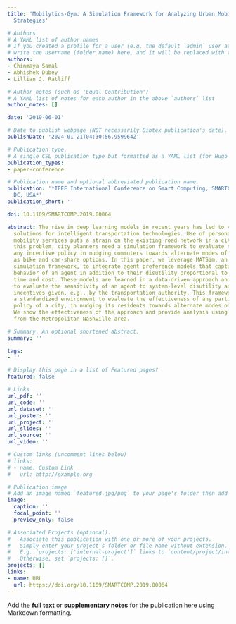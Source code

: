 ```yaml
---
title: 'Mobilytics-Gym: A Simulation Framework for Analyzing Urban Mobility Decision
  Strategies'

# Authors
# A YAML list of author names
# If you created a profile for a user (e.g. the default `admin` user at `content/authors/admin/`), 
# write the username (folder name) here, and it will be replaced with their full name and linked to their profile.
authors:
- Chinmaya Samal
- Abhishek Dubey
- Lillian J. Ratliff

# Author notes (such as 'Equal Contribution')
# A YAML list of notes for each author in the above `authors` list
author_notes: []

date: '2019-06-01'

# Date to publish webpage (NOT necessarily Bibtex publication's date).
publishDate: '2024-01-21T04:30:56.959964Z'

# Publication type.
# A single CSL publication type but formatted as a YAML list (for Hugo requirements).
publication_types:
- paper-conference

# Publication name and optional abbreviated publication name.
publication: '*IEEE International Conference on Smart Computing, SMARTCOMP 2019, Washington,
  DC, USA*'
publication_short: ''

doi: 10.1109/SMARTCOMP.2019.00064

abstract: The rise in deep learning models in recent years has led to various innovative
  solutions for intelligent transportation technologies. Use of personal and on-demand
  mobility services puts a strain on the existing road network in a city. To mitigate
  this problem, city planners need a simulation framework to evaluate the effect of
  any incentive policy in nudging commuters towards alternate modes of travel, such
  as bike and car-share options. In this paper, we leverage MATSim, an agent-based
  simulation framework, to integrate agent preference models that capture the altruistic
  behavior of an agent in addition to their disutility proportional to the travel
  time and cost. These models are learned in a data-driven approach and can be used
  to evaluate the sensitivity of an agent to system-level disutility and monetary
  incentives given, e.g., by the transportation authority. This framework provides
  a standardized environment to evaluate the effectiveness of any particular incentive
  policy of a city, in nudging its residents towards alternate modes of transportation.
  We show the effectiveness of the approach and provide analysis using a case study
  from the Metropolitan Nashville area.

# Summary. An optional shortened abstract.
summary: ''

tags:
- ''

# Display this page in a list of Featured pages?
featured: false

# Links
url_pdf: ''
url_code: ''
url_dataset: ''
url_poster: ''
url_project: ''
url_slides: ''
url_source: ''
url_video: ''

# Custom links (uncomment lines below)
# links:
# - name: Custom Link
#   url: http://example.org

# Publication image
# Add an image named `featured.jpg/png` to your page's folder then add a caption below.
image:
  caption: ''
  focal_point: ''
  preview_only: false

# Associated Projects (optional).
#   Associate this publication with one or more of your projects.
#   Simply enter your project's folder or file name without extension.
#   E.g. `projects: ['internal-project']` links to `content/project/internal-project/index.md`.
#   Otherwise, set `projects: []`.
projects: []
links:
- name: URL
  url: https://doi.org/10.1109/SMARTCOMP.2019.00064
---
```


Add the **full text** or **supplementary notes** for the publication here using Markdown formatting.
